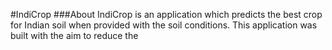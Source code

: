 #IndiCrop
###About
IndiCrop is an application which predicts the best crop for Indian soil when provided with the soil conditions. This application was built with the aim to reduce the 